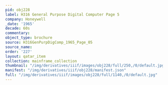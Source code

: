 ```yaml
---
pid: obj228
label: H316 General Purpose Digital Computer Page 5
company: Honeywell
_date: '1965'
decade: 60s
commentary:
object_type: brochure
source: H316GenPurpDigComp_1965_Page_05
source_name:
order: '227'
layout: qatar_item
collection: mainframe_collection
thumbnail: "/img/derivatives/iiif/images/obj228/full/250,/0/default.jpg"
manifest: "/img/derivatives/iiif/obj228/manifest.json"
full: "/img/derivatives/iiif/images/obj228/full/1140,/0/default.jpg"
---
```


